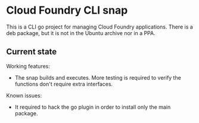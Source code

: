 # Cloud Foundry CLI snap

This is a CLI go project for managing Cloud Foundry applications.
There is a deb package, but it is not in the Ubuntu archive nor in a PPA.

## Current state

Working features:
 - The snap builds and executes. More testing is required to verify the functions don't
   require extra interfaces.

Known issues:
 - It required to hack the go plugin in order to install only the main package.
